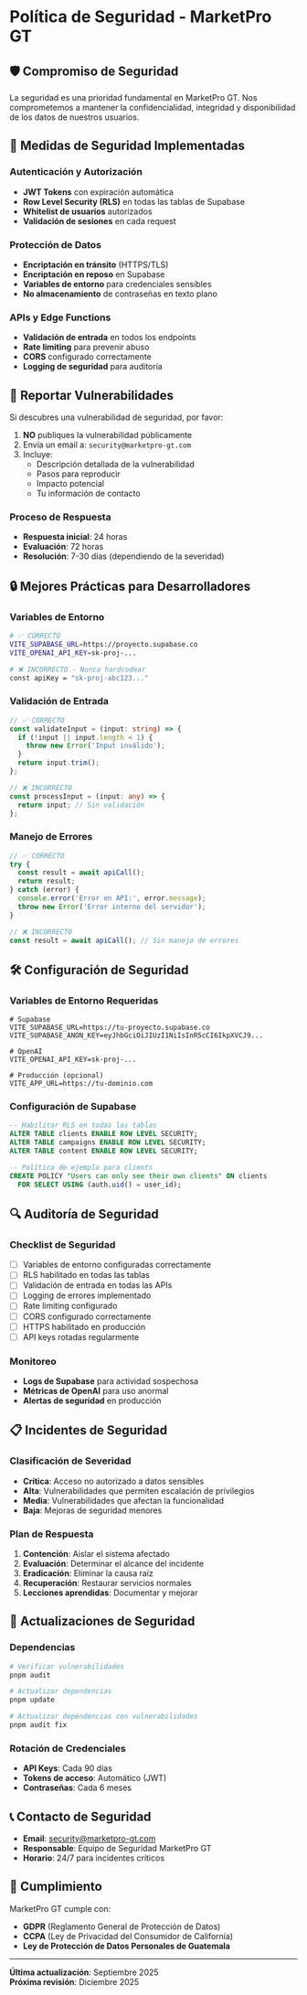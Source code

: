 # Política de Seguridad - MarketPro GT

## 🛡️ Compromiso de Seguridad

La seguridad es una prioridad fundamental en MarketPro GT. Nos comprometemos a mantener la confidencialidad, integridad y disponibilidad de los datos de nuestros usuarios.

## 🔐 Medidas de Seguridad Implementadas

### Autenticación y Autorización
- **JWT Tokens** con expiración automática
- **Row Level Security (RLS)** en todas las tablas de Supabase
- **Whitelist de usuarios** autorizados
- **Validación de sesiones** en cada request

### Protección de Datos
- **Encriptación en tránsito** (HTTPS/TLS)
- **Encriptación en reposo** en Supabase
- **Variables de entorno** para credenciales sensibles
- **No almacenamiento** de contraseñas en texto plano

### APIs y Edge Functions
- **Validación de entrada** en todos los endpoints
- **Rate limiting** para prevenir abuso
- **CORS** configurado correctamente
- **Logging de seguridad** para auditoría

## 🚨 Reportar Vulnerabilidades

Si descubres una vulnerabilidad de seguridad, por favor:

1. **NO** publiques la vulnerabilidad públicamente
2. Envía un email a: `security@marketpro-gt.com`
3. Incluye:
   - Descripción detallada de la vulnerabilidad
   - Pasos para reproducir
   - Impacto potencial
   - Tu información de contacto

### Proceso de Respuesta
- **Respuesta inicial**: 24 horas
- **Evaluación**: 72 horas
- **Resolución**: 7-30 días (dependiendo de la severidad)

## 🔒 Mejores Prácticas para Desarrolladores

### Variables de Entorno
```bash
# ✅ CORRECTO
VITE_SUPABASE_URL=https://proyecto.supabase.co
VITE_OPENAI_API_KEY=sk-proj-...

# ❌ INCORRECTO - Nunca hardcodear
const apiKey = "sk-proj-abc123..."
```

### Validación de Entrada
```typescript
// ✅ CORRECTO
const validateInput = (input: string) => {
  if (!input || input.length < 1) {
    throw new Error('Input inválido');
  }
  return input.trim();
};

// ❌ INCORRECTO
const processInput = (input: any) => {
  return input; // Sin validación
};
```

### Manejo de Errores
```typescript
// ✅ CORRECTO
try {
  const result = await apiCall();
  return result;
} catch (error) {
  console.error('Error en API:', error.message);
  throw new Error('Error interno del servidor');
}

// ❌ INCORRECTO
const result = await apiCall(); // Sin manejo de errores
```

## 🛠️ Configuración de Seguridad

### Variables de Entorno Requeridas
```env
# Supabase
VITE_SUPABASE_URL=https://tu-proyecto.supabase.co
VITE_SUPABASE_ANON_KEY=eyJhbGciOiJIUzI1NiIsInR5cCI6IkpXVCJ9...

# OpenAI
VITE_OPENAI_API_KEY=sk-proj-...

# Producción (opcional)
VITE_APP_URL=https://tu-dominio.com
```

### Configuración de Supabase
```sql
-- Habilitar RLS en todas las tablas
ALTER TABLE clients ENABLE ROW LEVEL SECURITY;
ALTER TABLE campaigns ENABLE ROW LEVEL SECURITY;
ALTER TABLE content ENABLE ROW LEVEL SECURITY;

-- Política de ejemplo para clients
CREATE POLICY "Users can only see their own clients" ON clients
  FOR SELECT USING (auth.uid() = user_id);
```

## 🔍 Auditoría de Seguridad

### Checklist de Seguridad
- [ ] Variables de entorno configuradas correctamente
- [ ] RLS habilitado en todas las tablas
- [ ] Validación de entrada en todas las APIs
- [ ] Logging de errores implementado
- [ ] Rate limiting configurado
- [ ] CORS configurado correctamente
- [ ] HTTPS habilitado en producción
- [ ] API keys rotadas regularmente

### Monitoreo
- **Logs de Supabase** para actividad sospechosa
- **Métricas de OpenAI** para uso anormal
- **Alertas de seguridad** en producción

## 📋 Incidentes de Seguridad

### Clasificación de Severidad
- **Crítica**: Acceso no autorizado a datos sensibles
- **Alta**: Vulnerabilidades que permiten escalación de privilegios
- **Media**: Vulnerabilidades que afectan la funcionalidad
- **Baja**: Mejoras de seguridad menores

### Plan de Respuesta
1. **Contención**: Aislar el sistema afectado
2. **Evaluación**: Determinar el alcance del incidente
3. **Eradicación**: Eliminar la causa raíz
4. **Recuperación**: Restaurar servicios normales
5. **Lecciones aprendidas**: Documentar y mejorar

## 🔄 Actualizaciones de Seguridad

### Dependencias
```bash
# Verificar vulnerabilidades
pnpm audit

# Actualizar dependencias
pnpm update

# Actualizar dependencias con vulnerabilidades
pnpm audit fix
```

### Rotación de Credenciales
- **API Keys**: Cada 90 días
- **Tokens de acceso**: Automático (JWT)
- **Contraseñas**: Cada 6 meses

## 📞 Contacto de Seguridad

- **Email**: security@marketpro-gt.com
- **Responsable**: Equipo de Seguridad MarketPro GT
- **Horario**: 24/7 para incidentes críticos

## 📄 Cumplimiento

MarketPro GT cumple con:
- **GDPR** (Reglamento General de Protección de Datos)
- **CCPA** (Ley de Privacidad del Consumidor de California)
- **Ley de Protección de Datos Personales de Guatemala**

---

**Última actualización**: Septiembre 2025  
**Próxima revisión**: Diciembre 2025
